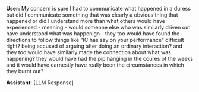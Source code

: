 **User:**
My concern is sure I had to communicate what happened in a duress but did I communicate something that was clearly a obvious thing that happened or did I understand more than what others would have experienced - meaning  - would someone else who was similarly driven out have understood what was happenign - they too would have found the directions to follow things like "IC has say on your performance" difficult right? being accused of arguing after doing an ordinary interaction? and they too would have similarly made the connection about what was happening? they would have had the pip hanging in the coures of the weeks and it would have earnestly have really been the circumstances in which they burnt out? 

**Assistant:**
[LLM Response]

